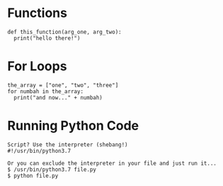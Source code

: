 # Functions
```
def this_function(arg_one, arg_two):
  print("hello there!")
```

# For Loops
```
the_array = ["one", "two", "three"]
for numbah in the_array:
  print("and now..." + numbah)
```

# Running Python Code
```
Script? Use the interpreter (shebang!)
#!/usr/bin/python3.7

Or you can exclude the interpreter in your file and just run it...
$ /usr/bin/python3.7 file.py
$ python file.py

```